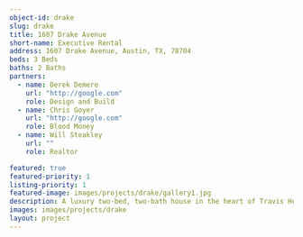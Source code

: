 ```yaml
---
object-id: drake
slug: drake
title: 1607 Drake Avenue
short-name: Executive Rental
address: 1607 Drake Avenue, Austin, TX, 78704
beds: 3 Beds
baths: 2 Baths
partners:
  - name: Derek Demere
    url: "http://google.com"
    role: Design and Build
  - name: Chris Goyer
    url: "http://google.com"
    role: Blood Money
  - name: Will Steakley
    url: ""
    role: Realtor

featured: true
featured-priority: 1
listing-priority: 1
featured-image: images/projects/drake/gallery1.jpg
description: A luxury two-bed, two-bath house in the heart of Travis Heights, walking distance to South Congress.
images: images/projects/drake
layout: project
---
```

